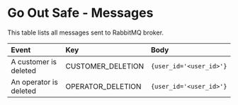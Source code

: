 # Go Out Safe - Messages

This table lists all messages sent to RabbitMQ broker. 

|Event                 | Key             | Body                  |
|:---------------------|:----------------|:----------------------|
|A customer is deleted |CUSTOMER_DELETION|`{user_id='<user_id>'}`|
|An operator is deleted|OPERATOR_DELETION|`{user_id='<user_id>'}`|